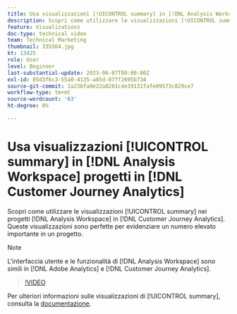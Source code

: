 ```yaml
---
title: Usa visualizzazioni [!UICONTROL summary] in [!DNL Analysis Workspace]  progetti
description: Scopri come utilizzare le visualizzazioni [!UICONTROL summary] in [!DNL Analysis Workspace] progetti in [!DNL Customer Journey Analytics].
feature: Visualizations
doc-type: technical video
team: Technical Marketing
thumbnail: 335564.jpg
kt: 13425
role: User
level: Beginner
last-substantial-update: 2023-06-07T00:00:00Z
exl-id: 05d3f6c3-55a0-4135-a85d-87ff2695b734
source-git-commit: 1a23bfa0e22a8201c4e39131fafe09573c829ce7
workflow-type: tm+mt
source-wordcount: '63'
ht-degree: 0%

---
```


# Usa visualizzazioni [!UICONTROL summary] in [!DNL Analysis Workspace] progetti in [!DNL Customer Journey Analytics]

Scopri come utilizzare le visualizzazioni [!UICONTROL summary] nei progetti [!DNL Analysis Workspace] in [!DNL Customer Journey Analytics]. Queste visualizzazioni sono perfette per evidenziare un numero elevato importante in un progetto.

>[!NOTE]
>
>L&#39;interfaccia utente e le funzionalità di [!DNL Analysis Workspace] sono simili in [!DNL Adobe Analytics] e [!DNL Customer Journey Analytics].

>[!VIDEO](https://video.tv.adobe.com/v/3416889/?quality=12&learn=on&captions=ita)

Per ulteriori informazioni sulle visualizzazioni di [!UICONTROL summary], consulta la [documentazione](https://experienceleague.adobe.com/docs/analytics-platform/using/cja-workspace/visualizations/summary-number-change.html?lang=it).
